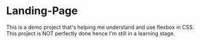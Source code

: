 # Landing-Page

This is a demo project that's helping me understand and use flexbox in CSS.
This project is NOT perfectly done hence I'm still in a learning stage.